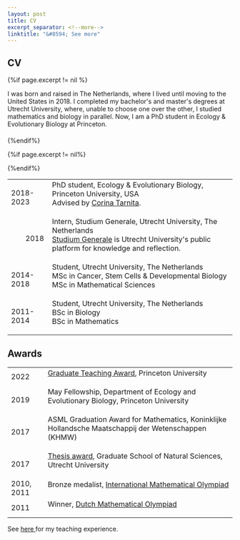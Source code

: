 ```yaml
---
layout: post
title: CV
excerpt_separator: <!--more-->
linktitle: "&#8594; See more"
---
```


## CV


{%if page.excerpt != nil %}
<div style="font-size:100%;padding-bottom:20px;">
I was born and raised in The Netherlands, where I lived until moving to the United States in 2018. I completed my bachelor's and master's degrees at
Utrecht University, where, unable to choose one over the other, I studied mathematics and biology in parallel. Now, I am a PhD student in Ecology & Evolutionary Biology at Princeton. 
</div>
{%endif%}

<table>
<tr>
<td style="padding-right:10px; text-align:middle;"> 2018-2023 </td>
<td style="padding-bottom:20px"> PhD student, Ecology & Evolutionary Biology, Princeton University, USA 
<div class="details">
Advised by <a href="https://scholar.princeton.edu/ctarnita" target="_blank">Corina Tarnita</a>.
</div>
</td>
</tr>


{%if page.excerpt != nil%}
<tr>
<td style="padding-right:10px; text-align:right;"> 2018 </td>
<td style="padding-bottom:20px"> Intern, Studium Generale, Utrecht University, The Netherlands
<div class="details">
<a href="https://sg.uu.nl/en/" target="_blank">Studium Generale</a> is Utrecht University's public platform for knowledge and reflection.</div></td>
</tr>
{%endif%}

<tr>
<td style="padding-right:10px" > 2014-2018 </td>
<td style="padding-bottom:20px"> Student, Utrecht University, The Netherlands
<div class="details">
MSc in Cancer, Stem Cells & Developmental Biology
</div>
<div class="details">
MSc in Mathematical Sciences
</div>
</td>
</tr>



<tr>
<td style="padding-right:10px;"> 2011-2014 </td>
<td style="padding-bottom:20px"> Student, Utrecht University, The Netherlands
<div class="details">
BSc in Biology
</div>
<div class="details">
BSc in Mathematics
</div>
</td>
</tr>

</table>


<!--more-->


## Awards

<table>


<tr>
<td style="padding-right:10px;"> 2022 </td>
<td style="padding-bottom:20px"> <a href="https://www.princeton.edu/news/2022/05/13/graduate-students-honored-excellence-teaching" target="_blank">Graduate Teaching Award</a>, Princeton University
</td>
</tr>

<tr>
<td style="padding-right:10px;"> 2019 </td>
<td style="padding-bottom:20px"> May Fellowship, Department of Ecology and Evolutionary Biology, Princeton University
</td>
</tr>

<tr>
<td style="padding-right:10px;"> 2017 </td>
<td style="padding-bottom:20px"> ASML Graduation Award for Mathematics, Koninklijke Hollandsche Maatschappij der Wetenschappen (KHMW)
</td>
</tr>

<tr>
<td style="padding-right:10px;"> 2017 </td>
<td style="padding-bottom:20px"> <a href="https://www.uu.nl/en/news/merlijn-staps-wins-graduate-school-of-natural-sciences-thesis-award" target="_blank">Thesis award</a>, Graduate School of Natural Sciences, Utrecht University
</td>
</tr>

<tr>
<td style="padding-right:10px;"> 2010, 2011 </td>
<td style="padding-bottom:20px"> Bronze medalist, <a href="https://imo-official.org/" target="_blank">International Mathematical Olympiad</a>
</td>
</tr>

<tr>
<td style="padding-right:10px;"> 2011 </td>
<td style="padding-bottom:20px"> Winner, <a href="https://www.wiskundeolympiade.nl/" target="_blank">Dutch Mathematical Olympiad</a>
</td>
</tr>

</table>

See <A HREF="/teaching/"> here </A> for my teaching experience.


[corina]: https://scholar.princeton.edu/ctarnita
